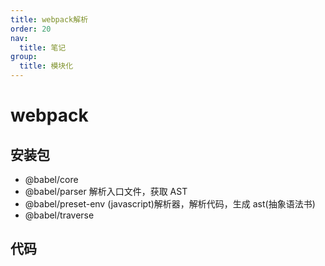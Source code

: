 ```yaml
---
title: webpack解析
order: 20
nav:
  title: 笔记
group:
  title: 模块化
---
```


# webpack

## 安装包

- @babel/core
- @babel/parser
  解析入口文件，获取 AST
- @babel/preset-env
  (javascript)解析器，解析代码，生成 ast(抽象语法书)
- @babel/traverse

## 代码
